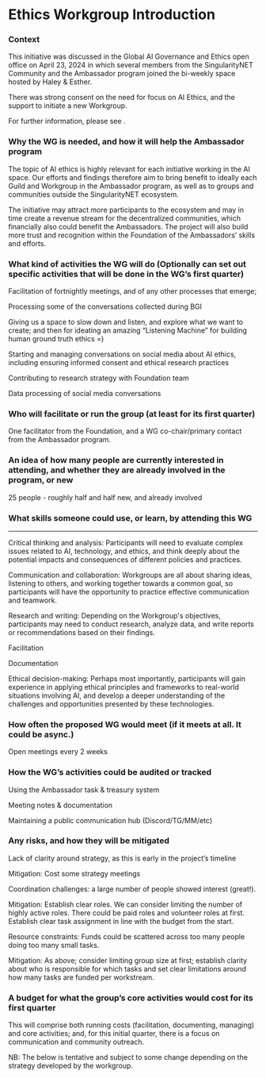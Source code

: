 # Ethics Workgroup Introduction

### Context

This initiative was discussed in the Global AI Governance and Ethics open office on April 23, 2024 in which several members from the SingularityNET Community and the Ambassador program joined the bi-weekly space hosted by Haley & Esther.

There was strong consent on the need for focus on AI Ethics, and the support to initiate a new Workgroup.



For further information, please see .

### Why the WG is needed, and how it will help the Ambassador program

The topic of AI ethics is highly relevant for each initiative working in the AI space. Our efforts and findings therefore aim to bring benefit to ideally each Guild and Workgroup in the Ambassador program, as well as to groups and communities outside the SingularityNET ecosystem.



The initiative may attract more participants to the ecosystem and may in time create a revenue stream for the decentralized communities, which financially also could benefit the Ambassadors. The project will also build more trust and recognition within the Foundation of the Ambassadors’ skills and efforts.

### What kind of activities the WG will do (Optionally can set out specific activities that will be done in the WG’s first quarter)



Facilitation of fortnightly meetings, and of any other processes that emerge;

Processing some of the conversations collected during BGI

Giving us a space to slow down and listen, and explore what we want to create; and then for ideating an amazing “Listening Machine” for building human ground truth ethics =)

Starting and managing conversations on social media about AI ethics, including ensuring informed consent and ethical research practices

Contributing to research strategy with Foundation team

Data processing of social media conversations



### Who will facilitate or run the group (at least for its first quarter)

One facilitator from the Foundation, and a WG co-chair/primary contact from the Ambassador program.

### An idea of how many people are currently interested in attending, and whether they are already involved in the program, or new

25 people - roughly half and half new, and already involved

### What skills someone could use, or learn, by attending this WG

****

Critical thinking and analysis: Participants will need to evaluate complex issues related to AI, technology, and ethics, and think deeply about the potential impacts and consequences of different policies and practices.

Communication and collaboration: Workgroups are all about sharing ideas, listening to others, and working together towards a common goal, so participants will have the opportunity to practice effective communication and teamwork.

Research and writing: Depending on the Workgroup's objectives, participants may need to conduct research, analyze data, and write reports or recommendations based on their findings.

Facilitation

Documentation

Ethical decision-making: Perhaps most importantly, participants will gain experience in applying ethical principles and frameworks to real-world situations involving AI, and develop a deeper understanding of the challenges and opportunities presented by these technologies.

### How often the proposed WG would meet (if it meets at all. It could be async.)

Open meetings every 2 weeks

### How the WG’s activities could be audited or tracked

Using the Ambassador task & treasury system

Meeting notes & documentation

Maintaining a public communication hub (Discord/TG/MM/etc)



### Any risks, and how they will be mitigated

Lack of clarity around strategy, as this is early in the project’s timeline

Mitigation: Cost some strategy meetings



Coordination challenges: a large number of people showed interest (great!).

Mitigation: Establish clear roles. We can consider limiting the number of highly active roles. There could be paid roles and volunteer roles at first. Establish clear task assignment in line with the budget from the start.



Resource constraints: Funds could be scattered across too many people doing too many small tasks.

Mitigation: As above; consider limiting group size at first; establish clarity about who is responsible for which tasks and set clear limitations around how many tasks are funded per workstream.

### A budget for what the group’s core activities would cost for its first quarter



This will comprise both running costs (facilitation, documenting, managing) and core activities; and, for this initial quarter, there is a focus on communication and community outreach.



NB: The below is tentative and subject to some change depending on the strategy developed by the workgroup.





